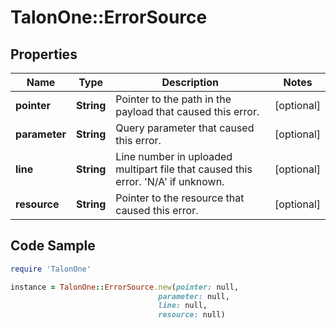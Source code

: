 # TalonOne::ErrorSource

## Properties

Name | Type | Description | Notes
------------ | ------------- | ------------- | -------------
**pointer** | **String** | Pointer to the path in the payload that caused this error. | [optional] 
**parameter** | **String** | Query parameter that caused this error. | [optional] 
**line** | **String** | Line number in uploaded multipart file that caused this error. &#39;N/A&#39; if unknown. | [optional] 
**resource** | **String** | Pointer to the resource that caused this error. | [optional] 

## Code Sample

```ruby
require 'TalonOne'

instance = TalonOne::ErrorSource.new(pointer: null,
                                 parameter: null,
                                 line: null,
                                 resource: null)
```


